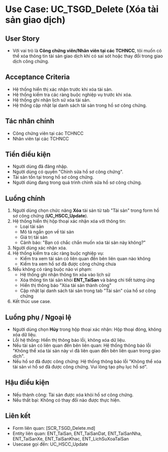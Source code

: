 # Use Case: UC_TSGD_Delete (Xóa tài sản giao dịch)

## User Story
- Với vai trò là **Công chứng viên/Nhân viên tại các TCHNCC**, tôi muốn có thể xóa thông tin tài sản giao dịch khi có sai sót hoặc thay đổi trong giao dịch công chứng.

## Acceptance Criteria
- Hệ thống hiển thị xác nhận trước khi xóa tài sản.
- Hệ thống kiểm tra các ràng buộc nghiệp vụ trước khi xóa.
- Hệ thống ghi nhận lịch sử xóa tài sản.
- Hệ thống cập nhật lại danh sách tài sản trong hồ sơ công chứng.

## Tác nhân chính
- Công chứng viên tại các TCHNCC
- Nhân viên tại các TCHNCC

## Tiền điều kiện
- Người dùng đã đăng nhập.
- Người dùng có quyền "Chỉnh sửa hồ sơ công chứng".
- Tài sản tồn tại trong hồ sơ công chứng.
- Người dùng đang trong quá trình chỉnh sửa hồ sơ công chứng.

## Luồng chính
1. Người dùng chọn chức năng **Xóa** tài sản từ tab "Tài sản" trong form hồ sơ công chứng (**UC_HSCC_Update**).
2. Hệ thống hiển thị hộp thoại xác nhận xóa với thông tin:
   - Loại tài sản
   - Mô tả ngắn gọn về tài sản
   - Giá trị tài sản
   - Cảnh báo: "Bạn có chắc chắn muốn xóa tài sản này không?"
3. Người dùng xác nhận xóa.
4. Hệ thống kiểm tra các ràng buộc nghiệp vụ:
   - Kiểm tra xem tài sản có liên quan đến bên liên quan nào không
   - Kiểm tra xem hồ sơ đã được công chứng chưa
5. Nếu không có ràng buộc nào vi phạm:
   - Hệ thống ghi nhận thông tin xóa vào lịch sử
   - Xóa thông tin tài sản khỏi **ENT_TaiSan** và bảng chi tiết tương ứng
   - Hiển thị thông báo "Xóa tài sản thành công"
   - Cập nhật lại danh sách tài sản trong tab "Tài sản" của hồ sơ công chứng
6. Kết thúc use case.

## Luồng phụ / Ngoại lệ
- Người dùng chọn **Hủy** trong hộp thoại xác nhận: Hộp thoại đóng, không xóa dữ liệu.
- Lỗi hệ thống: Hiển thị thông báo lỗi, không xóa dữ liệu.
- Nếu tài sản có liên quan đến bên liên quan: Hệ thống thông báo lỗi "Không thể xóa tài sản này vì đã liên quan đến bên liên quan trong giao dịch".
- Nếu hồ sơ đã được công chứng: Hệ thống thông báo lỗi "Không thể xóa tài sản vì hồ sơ đã được công chứng. Vui lòng tạo phụ lục hồ sơ".

## Hậu điều kiện
- Nếu thành công: Tài sản được xóa khỏi hồ sơ công chứng.
- Nếu thất bại: Không có thay đổi nào được thực hiện.

## Liên kết
- Form liên quan: [SCR_TSGD_Delete.md]
- Entity liên quan: ENT_TaiSan, ENT_TaiSanDat, ENT_TaiSanNha, ENT_TaiSanXe, ENT_TaiSanKhac, ENT_LichSuXoaTaiSan
- Usecase gọi đến: UC_HSCC_Update